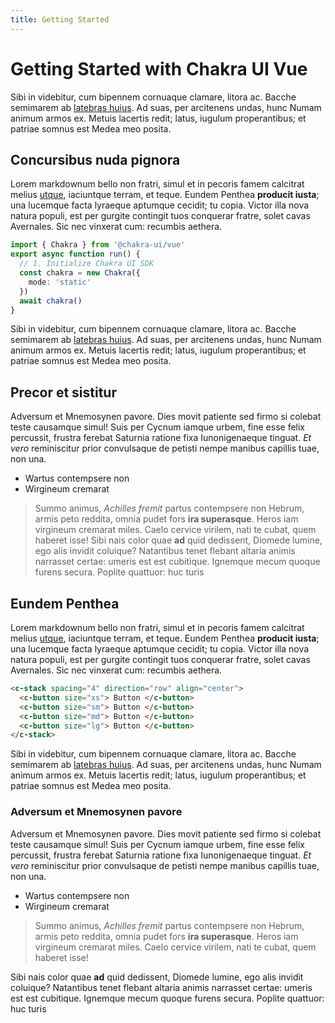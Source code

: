 ```yaml
---
title: Getting Started
---
```


# Getting Started with Chakra UI Vue

Sibi in videbitur, cum bipennem cornuaque clamare, litora ac. Bacche semimarem
ab [latebras huius](http://falsi.com/). Ad suas, per arcitenens undas, hunc
Numam animum armos ex. Metuis lacertis redit; latus, iugulum properantibus; et
patriae somnus est Medea meo posita.

## Concursibus nuda pignora

Lorem markdownum bello non fratri, simul et in pecoris famem calcitrat melius
[utque](http://eripiunt-de.org/lateri.aspx), iaciuntque terram, et teque. Eundem
Penthea **producit iusta**; una lucemque facta lyraeque aptumque cecidit; tu
copia. Victor illa nova natura populi, est per gurgite contingit tuos conquerar
fratre, solet cavas Avernales. Sic nec vinxerat cum: recumbis aethera.

```ts
import { Chakra } from '@chakra-ui/vue'
export async function run() {
  // 1. Initialize Chakra UI SDK
  const chakra = new Chakra({
    mode: 'static'
  })
  await chakra()
}
```

Sibi in videbitur, cum bipennem cornuaque clamare, litora ac. Bacche semimarem
ab [latebras huius](http://falsi.com/). Ad suas, per arcitenens undas, hunc
Numam animum armos ex. Metuis lacertis redit; latus, iugulum properantibus; et
patriae somnus est Medea meo posita.

## Precor et sistitur

Adversum et Mnemosynen pavore. Dies movit patiente sed firmo si colebat teste
causamque simul! Suis per Cycnum iamque urbem, fine esse felix percussit,
frustra ferebat Saturnia ratione fixa Iunonigenaeque tinguat. _Et vero_
reminiscitur prior convulsaque de petisti nempe manibus capillis tuae, non una.

- Wartus contempsere non
- Wirgineum cremarat

> Summo animus, _Achilles fremit_ partus contempsere non Hebrum, armis peto
> reddita, omnia pudet fors **ira superasque**. Heros iam virgineum cremarat
> miles. Caelo cervice virilem, nati te cubat, quem haberet isse!
> Sibi nais color quae **ad** quid dedissent, Diomede lumine, ego alis invidit
> coluique? Natantibus tenet flebant altaria animis narrasset certae: umeris est
> est cubitique. Ignemque mecum quoque furens secura. Poplite quattuor: huc turis

## Eundem Penthea

Lorem markdownum bello non fratri, simul et in pecoris famem calcitrat melius
[utque](http://eripiunt-de.org/lateri.aspx), iaciuntque terram, et teque. Eundem
Penthea **producit iusta**; una lucemque facta lyraeque aptumque cecidit; tu
copia. Victor illa nova natura populi, est per gurgite contingit tuos conquerar
fratre, solet cavas Avernales. Sic nec vinxerat cum: recumbis aethera.

```html
<c-stack spacing="4" direction="row" align="center">
  <c-button size="xs"> Button </c-button>
  <c-button size="sm"> Button </c-button>
  <c-button size="md"> Button </c-button>
  <c-button size="lg"> Button </c-button>
</c-stack>
```

Sibi in videbitur, cum bipennem cornuaque clamare, litora ac. Bacche semimarem
ab [latebras huius](http://falsi.com/). Ad suas, per arcitenens undas, hunc
Numam animum armos ex. Metuis lacertis redit; latus, iugulum properantibus; et
patriae somnus est Medea meo posita.

### Adversum et Mnemosynen pavore

Adversum et Mnemosynen pavore. Dies movit patiente sed firmo si colebat teste
causamque simul! Suis per Cycnum iamque urbem, fine esse felix percussit,
frustra ferebat Saturnia ratione fixa Iunonigenaeque tinguat. _Et vero_
reminiscitur prior convulsaque de petisti nempe manibus capillis tuae, non una.

- Wartus contempsere non
- Wirgineum cremarat

> Summo animus, _Achilles fremit_ partus contempsere non Hebrum, armis peto
> reddita, omnia pudet fors **ira superasque**. Heros iam virgineum cremarat
> miles. Caelo cervice virilem, nati te cubat, quem haberet isse!

Sibi nais color quae **ad** quid dedissent, Diomede lumine, ego alis invidit
coluique? Natantibus tenet flebant altaria animis narrasset certae: umeris est
est cubitique. Ignemque mecum quoque furens secura. Poplite quattuor: huc turis
